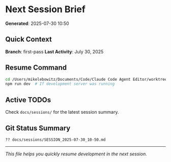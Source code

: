 # Next Session Brief

**Generated**: 2025-07-30 10:50

## Quick Context

**Branch**: first-pass
**Last Activity**: July 30, 2025

## Resume Command

```bash
cd /Users/mikelebowitz/Documents/Code/Claude Code Agent Editor/worktrees/first-pass
npm run dev  # If development server was running
```

## Active TODOs

Check `docs/sessions/` for the latest session summary.

## Git Status Summary

```
?? docs/sessions/SESSION_2025-07-30_10-50.md

```

---

*This file helps you quickly resume development in the next session.*
